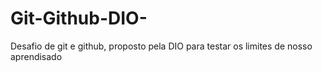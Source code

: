 # Git-Github-DIO-
Desafio de git e github, proposto pela DIO para testar os limites de nosso aprendisado
